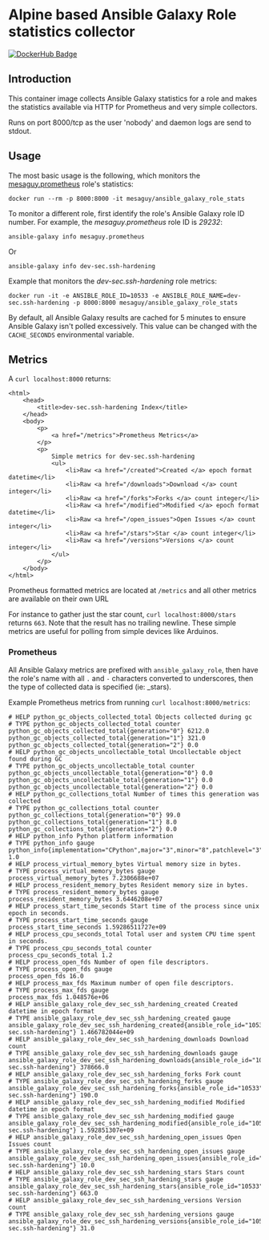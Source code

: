 # Alpine based Ansible Galaxy Role statistics collector

[![DockerHub Badge](http://dockeri.co/image/mesaguy/ansible_galaxy_role_stats)](https://hub.docker.com/r/mesaguy/ansible_galaxy_role_stats)

## Introduction

This container image collects Ansible Galaxy statistics for a role and makes the statistics available via HTTP for Prometheus and very simple collectors.

Runs on port 8000/tcp as the user 'nobody' and daemon logs are send to stdout.

## Usage

The most basic usage is the following, which monitors the [mesaguy.prometheus](https://github.com/mesaguy/ansible-prometheus) role's statistics:

    docker run --rm -p 8000:8000 -it mesaguy/ansible_galaxy_role_stats

To monitor a different role, first identify the role's Ansible Galaxy role ID number. For example, the *mesaguy.prometheus* role ID is *29232*:

    ansible-galaxy info mesaguy.prometheus

Or

    ansible-galaxy info dev-sec.ssh-hardening

Example that monitors the *dev-sec.ssh-hardening* role metrics:

    docker run -it -e ANSIBLE_ROLE_ID=10533 -e ANSIBLE_ROLE_NAME=dev-sec.ssh-hardening -p 8000:8000 mesaguy/ansible_galaxy_role_stats

By default, all Ansible Galaxy results are cached for 5 minutes to ensure Ansible Galaxy isn't polled excessively. This value can be changed with the ```CACHE_SECONDS``` environmental variable.

## Metrics

A ```curl localhost:8000``` returns:

    <html>
        <head>
            <title>dev-sec.ssh-hardening Index</title>
        </head>
        <body>
            <p>
                <a href="/metrics">Prometheus Metrics</a>
            </p>
            <p>
                Simple metrics for dev-sec.ssh-hardening
                <ul>
                    <li>Raw <a href="/created">Created </a> epoch format datetime</li>
                    <li>Raw <a href="/downloads">Download </a> count integer</li>
                    <li>Raw <a href="/forks">Forks </a> count integer</li>
                    <li>Raw <a href="/modified">Modified </a> epoch format datetime</li>
                    <li>Raw <a href="/open_issues">Open Issues </a> count integer</li>
                    <li>Raw <a href="/stars">Star </a> count integer</li>
                    <li>Raw <a href="/versions">Versions </a> count integer</li>
                </ul>
            </p>
        </body>
    </html>

Prometheus formatted metrics are located at ```/metrics``` and all other metrics are available on their own URL

For instance to gather just the star count, ```curl localhost:8000/stars``` returns ```663```. Note that the result has no trailing newline. These simple metrics are useful for polling from simple devices like Arduinos.

### Prometheus

All Ansible Galaxy metrics are prefixed with ```ansible_galaxy_role```, then have the role's name with all ```.``` and ```-``` characters converted to underscores, then the type of collected data is specified (ie: _stars).

Example Prometheus metrics from running ```curl localhost:8000/metrics```:

    # HELP python_gc_objects_collected_total Objects collected during gc
    # TYPE python_gc_objects_collected_total counter
    python_gc_objects_collected_total{generation="0"} 6212.0
    python_gc_objects_collected_total{generation="1"} 321.0
    python_gc_objects_collected_total{generation="2"} 0.0
    # HELP python_gc_objects_uncollectable_total Uncollectable object found during GC
    # TYPE python_gc_objects_uncollectable_total counter
    python_gc_objects_uncollectable_total{generation="0"} 0.0
    python_gc_objects_uncollectable_total{generation="1"} 0.0
    python_gc_objects_uncollectable_total{generation="2"} 0.0
    # HELP python_gc_collections_total Number of times this generation was collected
    # TYPE python_gc_collections_total counter
    python_gc_collections_total{generation="0"} 99.0
    python_gc_collections_total{generation="1"} 8.0
    python_gc_collections_total{generation="2"} 0.0
    # HELP python_info Python platform information
    # TYPE python_info gauge
    python_info{implementation="CPython",major="3",minor="8",patchlevel="3",version="3.8.3"} 1.0
    # HELP process_virtual_memory_bytes Virtual memory size in bytes.
    # TYPE process_virtual_memory_bytes gauge
    process_virtual_memory_bytes 7.2306688e+07
    # HELP process_resident_memory_bytes Resident memory size in bytes.
    # TYPE process_resident_memory_bytes gauge
    process_resident_memory_bytes 3.6446208e+07
    # HELP process_start_time_seconds Start time of the process since unix epoch in seconds.
    # TYPE process_start_time_seconds gauge
    process_start_time_seconds 1.59286511727e+09
    # HELP process_cpu_seconds_total Total user and system CPU time spent in seconds.
    # TYPE process_cpu_seconds_total counter
    process_cpu_seconds_total 1.2
    # HELP process_open_fds Number of open file descriptors.
    # TYPE process_open_fds gauge
    process_open_fds 16.0
    # HELP process_max_fds Maximum number of open file descriptors.
    # TYPE process_max_fds gauge
    process_max_fds 1.048576e+06
    # HELP ansible_galaxy_role_dev_sec_ssh_hardening_created Created datetime in epoch format
    # TYPE ansible_galaxy_role_dev_sec_ssh_hardening_created gauge
    ansible_galaxy_role_dev_sec_ssh_hardening_created{ansible_role_id="10533",ansible_role_name="dev-sec.ssh-hardening"} 1.466782044e+09
    # HELP ansible_galaxy_role_dev_sec_ssh_hardening_downloads Download count
    # TYPE ansible_galaxy_role_dev_sec_ssh_hardening_downloads gauge
    ansible_galaxy_role_dev_sec_ssh_hardening_downloads{ansible_role_id="10533",ansible_role_name="dev-sec.ssh-hardening"} 378666.0
    # HELP ansible_galaxy_role_dev_sec_ssh_hardening_forks Fork count
    # TYPE ansible_galaxy_role_dev_sec_ssh_hardening_forks gauge
    ansible_galaxy_role_dev_sec_ssh_hardening_forks{ansible_role_id="10533",ansible_role_name="dev-sec.ssh-hardening"} 190.0
    # HELP ansible_galaxy_role_dev_sec_ssh_hardening_modified Modified datetime in epoch format
    # TYPE ansible_galaxy_role_dev_sec_ssh_hardening_modified gauge
    ansible_galaxy_role_dev_sec_ssh_hardening_modified{ansible_role_id="10533",ansible_role_name="dev-sec.ssh-hardening"} 1.592851307e+09
    # HELP ansible_galaxy_role_dev_sec_ssh_hardening_open_issues Open Issues count
    # TYPE ansible_galaxy_role_dev_sec_ssh_hardening_open_issues gauge
    ansible_galaxy_role_dev_sec_ssh_hardening_open_issues{ansible_role_id="10533",ansible_role_name="dev-sec.ssh-hardening"} 10.0
    # HELP ansible_galaxy_role_dev_sec_ssh_hardening_stars Stars count
    # TYPE ansible_galaxy_role_dev_sec_ssh_hardening_stars gauge
    ansible_galaxy_role_dev_sec_ssh_hardening_stars{ansible_role_id="10533",ansible_role_name="dev-sec.ssh-hardening"} 663.0
    # HELP ansible_galaxy_role_dev_sec_ssh_hardening_versions Version count
    # TYPE ansible_galaxy_role_dev_sec_ssh_hardening_versions gauge
    ansible_galaxy_role_dev_sec_ssh_hardening_versions{ansible_role_id="10533",ansible_role_name="dev-sec.ssh-hardening"} 31.0
